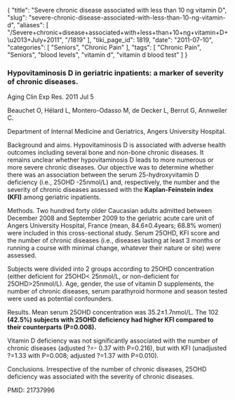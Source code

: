 {
    "title": "Severe chronic disease associated with less than 10 ng vitamin D",
    "slug": "severe-chronic-disease-associated-with-less-than-10-ng-vitamin-d",
    "aliases": [
        "/Severe+chronic+disease+associated+with+less+than+10+ng+vitamin+D+\u2013+July+2011",
        "/1819"
    ],
    "tiki_page_id": 1819,
    "date": "2011-07-10",
    "categories": [
        "Seniors",
        "Chronic Pain"
    ],
    "tags": [
        "Chronic Pain",
        "Seniors",
        "blood levels",
        "vitamin d",
        "vitamin d blood test"
    ]
}


### Hypovitaminosis D in geriatric inpatients: a marker of severity of chronic diseases.

Aging Clin Exp Res. 2011 Jul 5

Beauchet O, Hélard L, Montero-Odasso M, de Decker L, Berrut G, Annweiler C.

Department of Internal Medicine and Geriatrics, Angers University Hospital.

Background and aims. Hypovitaminosis D is associated with adverse health outcomes including several bone and non-bone chronic diseases. It remains unclear whether hypovitaminosis D leads to more numerous or more severe chronic diseases. Our objective was to determine whether there was an association between the serum 25-hydroxyvitamin D deficiency (i.e., 25OHD -25nmol/L) and, respectively, the number and the severity of chronic diseases assessed with the  **Kaplan-Feinstein index (KFI)**  among geriatric inpatients. 

Methods. Two hundred forty older Caucasian adults admitted between December 2008 and September 2009 to the geriatric acute care unit of Angers University Hospital, France (mean, 84.6±0.4years; 68.8% women) were included in this cross-sectional study. Serum 25OHD, KFI score and the number of chronic diseases (i.e., diseases lasting at least 3 months or running a course with minimal change, whatever their nature or site) were assessed. 

Subjects were divided into 2 groups according to 25OHD concentration (either deficient for 25OHD< 25nmol/L, or non-deficient for 25OHD>25nmol/L). Age, gender, the use of vitamin D supplements, the number of chronic diseases, serum parathyroid hormone and season tested were used as potential confounders. 

Results. Mean serum 25OHD concentration was 35.2±1.7nmol/L. The 102  **(42.5%) subjects with 25OHD deficiency had higher KFI compared to their counterparts (P=0.008).** 

Vitamin D deficiency was not significantly associated with the number of chronic diseases (adjusted ?=- 0.37 with P=0.216), but with KFI (unadjusted ?=1.33 with P=0.008; adjusted ?=1.37 with P=0.010). 

Conclusions. Irrespective of the number of chronic diseases, 25OHD deficiency was associated with the severity of chronic diseases.

PMID:     21737996